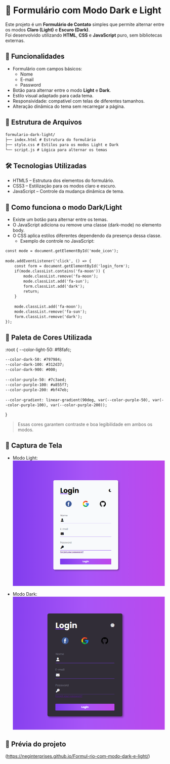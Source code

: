 # 📝 Formulário com Modo Dark e Light

Este projeto é um **Formulário de Contato** simples que permite alternar entre os modos **Claro (Light)** e **Escuro (Dark)**.  
Foi desenvolvido utilizando **HTML**, **CSS** e **JavaScript** puro, sem bibliotecas externas.

## 🚀 Funcionalidades

- Formulário com campos básicos:
    - Nome
    - E-mail
    - Password
- Botão para alternar entre o modo **Light** e **Dark**.
- Estilo visual adaptado para cada tema.
- Responsividade: compatível com telas de diferentes tamanhos.
- Alteração dinâmica do tema sem recarregar a página.

## 📁 Estrutura de Arquivos

```
formulario-dark-light/ 
├── index.html # Estrutura do formulário 
├── style.css # Estilos para os modos Light e Dark 
└── script.js # Lógica para alternar os temas
```

## 🛠️ Tecnologias Utilizadas

- HTML5 – Estrutura dos elementos do formulário.
- CSS3 – Estilização para os modos claro e escuro.
- JavaScript – Controle da mudança dinâmica de tema.

## 🎨 Como funciona o modo Dark/Light

- Existe um botão para alternar entre os temas.
- O JavaScript adiciona ou remove uma classe (dark-mode) no elemento body.
- O CSS aplica estilos diferentes dependendo da presença dessa classe.
    - Exemplo de controle no JavaScript:

```
const mode = document.getElementById('mode_icon');

mode.addEventListener('click', () => {
    const form = document.getElementById('login_form');
    if(mode.classList.contains('fa-moon')) {
        mode.classList.remove('fa-moon');
        mode.classList.add('fa-sun');
        form.classList.add('dark');
        return;
    }

    mode.classList.add('fa-moon');
    mode.classList.remove('fa-sun');
    form.classList.remove('dark');
});
```

## 🎨 Paleta de Cores Utilizada

:root {
    --color-light-50: #f8fafc;

    --color-dark-50: #797984;
    --color-dark-100: #312d37;
    --color-dark-900: #000;

    --color-purple-50: #7c3aed;
    --color-purple-100: #a855f7;
    --color-purple-200: #bf47eb;

    --color-gradient: linear-gradient(90deg, var(--color-purple-50), var(--color-purple-100), var(--color-purple-200));
}

> Essas cores garantem contraste e boa legibilidade em ambos os modos.

## 📸 Captura de Tela

- Modo Light:
![alt text](image.png)

- Modo Dark:
![alt text](image-1.png)

## 📸 Prévia do projeto

(https://neginterprises.github.io/Formul-rio-com-modo-dark-e-light/)